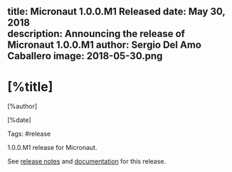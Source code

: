 title: Micronaut 1.0.0.M1 Released
date: May 30, 2018  
description: Announcing the release of Micronaut 1.0.0.M1
author: Sergio Del Amo Caballero
image: 2018-05-30.png
---

# [%title]

[%author]

[%date] 

Tags: #release

1.0.0.M1 release for Micronaut.

See [release notes](https://github.com/micronaut-projects/micronaut-core/releases/tag/v1.0.0.M1) and [documentation](http://docs.micronaut.io/1.0.0.M1/guide/index.html) for this release.
